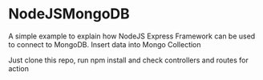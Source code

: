 # NodeJSMongoDB
A simple example to explain how NodeJS Express Framework can be used to connect to MongoDB.
Insert data into Mongo Collection 

Just clone this repo, run npm install and check controllers and routes for action


